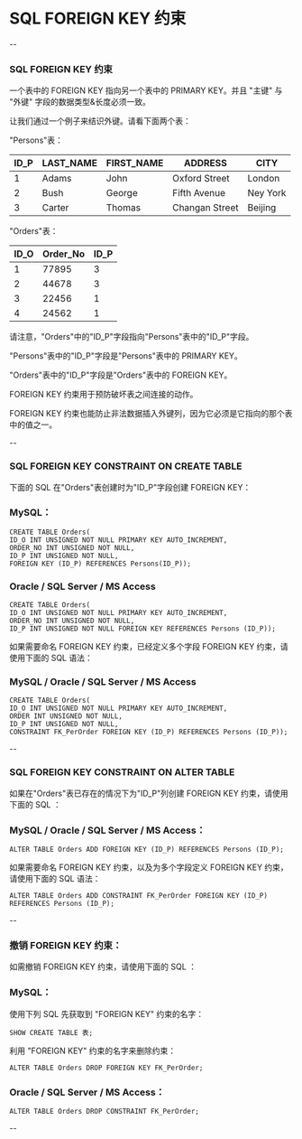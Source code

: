 # SQL FOREIGN KEY 约束

--

### SQL FOREIGN KEY 约束

一个表中的 FOREIGN KEY 指向另一个表中的 PRIMARY KEY。并且 "主键" 与 "外键" 字段的数据类型&长度必须一致。

让我们通过一个例子来结识外键。请看下面两个表：

"Persons"表：

ID_P | LAST_NAME | FIRST_NAME | ADDRESS        | CITY     
-----|-----------|------------|----------------|---------
1    | Adams     | John       | Oxford Street  | London   
2    | Bush      | George     | Fifth Avenue   | Ney York 
3    | Carter    | Thomas     | Changan Street | Beijing  

"Orders"表：


ID_O | Order_No | ID_P 
-----|----------|-----
   1 |    77895 |    3 
   2 |    44678 |    3
   3 |    22456 |    1 
   4 |    24562 |    1 

请注意，"Orders"中的"ID_P"字段指向"Persons"表中的"ID_P"字段。

"Persons"表中的"ID_P"字段是"Persons"表中的 PRIMARY KEY。

"Orders"表中的"ID_P"字段是"Orders"表中的 FOREIGN KEY。

FOREIGN KEY 约束用于预防破坏表之间连接的动作。

FOREIGN KEY 约束也能防止非法数据插入外键列，因为它必须是它指向的那个表中的值之一。

--

### SQL FOREIGN KEY CONSTRAINT ON CREATE TABLE

下面的 SQL 在"Orders"表创建时为"ID_P"字段创建 FOREIGN KEY：

### MySQL：

```
CREATE TABLE Orders(
ID_O INT UNSIGNED NOT NULL PRIMARY KEY AUTO_INCREMENT,
ORDER_NO INT UNSIGNED NOT NULL,
ID_P INT UNSIGNED NOT NULL,
FOREIGN KEY (ID_P) REFERENCES Persons(ID_P));
```

### Oracle / SQL Server / MS Access

```
CREATE TABLE Orders(
ID_O INT UNSIGNED NOT NULL PRIMARY KEY AUTO_INCREMENT,
ORDER_NO INT UNSIGNED NOT NULL,
ID_P INT UNSIGNED NOT NULL FOREIGN KEY REFERENCES Persons (ID_P));
```

如果需要命名 FOREIGN KEY 约束，已经定义多个字段 FOREIGN KEY 约束，请使用下面的 SQL 语法：

### MySQL / Oracle / SQL Server / MS Access

```
CREATE TABLE Orders(
ID_O INT UNSIGNED NOT NULL PRIMARY KEY AUTO_INCREMENT,
ORDER INT UNSIGNED NOT NULL,
ID_P INT UNSIGNED NOT NULL,
CONSTRAINT FK_PerOrder FOREIGN KEY (ID_P) REFERENCES Persons (ID_P));
```

--

### SQL FOREIGN KEY CONSTRAINT ON ALTER TABLE

如果在"Orders"表已存在的情况下为"ID_P"列创建 FOREIGN KEY 约束，请使用下面的 SQL ：

### MySQL / Oracle / SQL Server / MS Access：

```
ALTER TABLE Orders ADD FOREIGN KEY (ID_P) REFERENCES Persons (ID_P);
```

如果需要命名 FOREIGN KEY 约束，以及为多个字段定义 FOREIGN KEY 约束，请使用下面的 SQL 语法：

```
ALTER TABLE Orders ADD CONSTRAINT FK_PerOrder FOREIGN KEY (ID_P) REFERENCES Persons (ID_P);
```

--

### 撤销 FOREIGN KEY 约束：

如需撤销 FOREIGN KEY 约束，请使用下面的 SQL ：

### MySQL：

使用下列 SQL 先获取到 "FOREIGN KEY" 约束的名字： 

```
SHOW CREATE TABLE 表;
```

利用 "FOREIGN KEY" 约束的名字来删除约束：

```
ALTER TABLE Orders DROP FOREIGN KEY FK_PerOrder;
```

### Oracle / SQL Server / MS Access：

```
ALTER TABLE Orders DROP CONSTRAINT FK_PerOrder;
```

--
